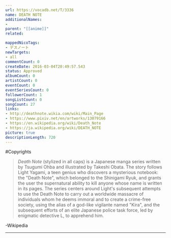 ```yaml
---
url: https://vocadb.net/T/3336
name: DEATH NOTE
additionalNames: 
- 
parent: "[[anime]]"
related:

mappedNicoTags:
- デスノート
newTargets:
- all
commentCount: 0
createDate: 2016-03-04T20:49:57.543
status: Approved
albumCount: 0
artistCount: 0
eventCount: 0
eventSeriesCount: 0
followerCount: 1
songListCount: 0
songCount: 27
links: 
- http://deathnote.wikia.com/wiki/Main_Page
- https://www.pixiv.net/en/artworks/13079166
- https://en.wikipedia.org/wiki/Death_Note
- https://ja.wikipedia.org/wiki/DEATH_NOTE
picture: true
descriptionLength: 720
---
```


#Copyrights

>*Death Note* (stylized in all caps) is a Japanese manga series written by Tsugumi Ohba and illustrated by Takeshi Obata. The story follows Light Yagami, a teen genius who discovers a mysterious notebook: the "Death Note", which belonged to the Shinigami Ryuk, and grants the user the supernatural ability to kill anyone whose name is written in its pages. The series centers around Light's subsequent attempts to use the Death Note to carry out a worldwide massacre of individuals whom he deems immoral and to create a crime-free society, using the alias of a god-like vigilante named "Kira", and the subsequent efforts of an elite Japanese police task force, led by enigmatic detective L, to apprehend him.

-Wikipedia

---

